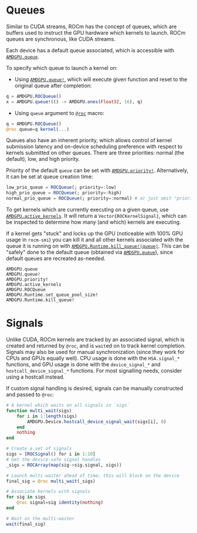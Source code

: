 # Queues

Similar to CUDA streams, ROCm has the concept of queues, which are
buffers used to instruct the GPU hardware which kernels to launch.
ROCm queues are synchronous, like CUDA streams.

Each device has a default queue associated,
which is accessible with [`AMDGPU.queue`](@ref).

To specify which queue to launch a kernel on:

- Using [`AMDGPU.queue!`](@ref), which will execute given function and reset
    to the original queue after completion:

```julia
q = AMDGPU.ROCQueue()
x = AMDGPU.queue!(() -> AMDGPU.ones(Float32, 16), q)
```

- Using `queue` argument to [`@roc`](@ref) macro:

```julia
q = AMDGPU.ROCQueue()
@roc queue=q kernel(...)
```

Queues also have an inherent priority, which allows control of kernel
submission latency and on-device scheduling preference with respect to kernels
submitted on other queues.
There are three priorities: normal (the default), low, and high priority.

Priority of the default `queue` can be set with [`AMDGPU.priority!`](@ref).
Alternatively, it can be set at queue creation time:

```julia
low_prio_queue = ROCQueue(; priority=:low)
high_prio_queue = ROCQueue(; priority=:high)
normal_prio_queue = ROCQueue(; priority=:normal) # or just omit "priority"
```

To get kernels which are currently executing on a given queue,
use [`AMDGPU.active_kernels`](@ref).
It will return a `Vector{ROCKernelSignal}`, which can be inspected to
determine how many (and which) kernels are executing.

If a kernel gets "stuck" and locks up the GPU (noticeable with 100% GPU usage in `rocm-smi`)
you can kill it and all other kernels associated with the queue it is running on
with [`AMDGPU.Runtime.kill_queue!(queue)`](@ref).
This can be "safely" done to the default queue (obtained via [`AMDGPU.queue`](@ref)),
since default queues are recreated as-needed.

```@docs
AMDGPU.queue
AMDGPU.queue!
AMDGPU.priority!
AMDGPU.active_kernels
AMDGPU.ROCQueue
AMDGPU.Runtime.set_queue_pool_size!
AMDGPU.Runtime.kill_queue!
```

# Signals

Unlike CUDA, ROCm kernels are tracked by an associated signal, which is
created and returned by `@roc`, and is `wait`ed on to track kernel completion.
Signals may also be used for manual synchronization (since they work for CPUs
and GPUs equally well). CPU usage is done with the `HSA.signal_*` functions,
and GPU usage is done with the `device_signal_*` and `hostcall_device_signal_*`
functions. For most signalling needs, consider using a hostcall instead.

If custom signal handling is desired, signals can be manually constructed and
passed to `@roc`:

```julia
# A kernel which waits on all signals in `sigs`
function multi_wait(sigs)
    for i in 1:length(sigs)
        AMDGPU.Device.hostcall_device_signal_wait(sigs[i], 0)
    end
    nothing
end

# Create a set of signals
sigs = [ROCSignal() for i in 1:10]
# Get the device-safe signal handles
_sigs = ROCArray(map(sig->sig.signal, sigs))

# Launch multi-waiter ahead of time; this will block on the device
final_sig = @roc multi_wait(_sigs)

# Associate kernels with signals
for sig in sigs
    @roc signal=sig identity(nothing)
end

# Wait on the multi-waiter
wait(final_sig)
```
